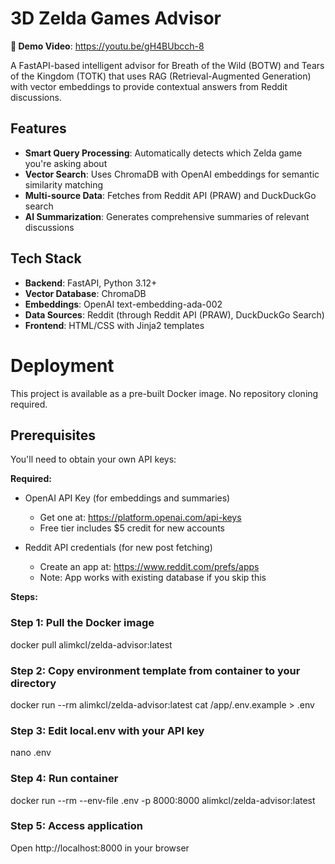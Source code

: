 # 3D Zelda Games Advisor

**🎥 Demo Video**: https://youtu.be/gH4BUbcch-8

A FastAPI-based intelligent advisor for Breath of the Wild (BOTW) and Tears of the Kingdom (TOTK) that uses RAG (Retrieval-Augmented Generation) with vector embeddings to provide contextual answers from Reddit discussions.

## Features

- **Smart Query Processing**: Automatically detects which Zelda game you're asking about
- **Vector Search**: Uses ChromaDB with OpenAI embeddings for semantic similarity matching
- **Multi-source Data**: Fetches from Reddit API (PRAW) and DuckDuckGo search
- **AI Summarization**: Generates comprehensive summaries of relevant discussions

## Tech Stack

- **Backend**: FastAPI, Python 3.12+
- **Vector Database**: ChromaDB
- **Embeddings**: OpenAI text-embedding-ada-002
- **Data Sources**: Reddit (through Reddit API (PRAW), DuckDuckGo Search)
- **Frontend**: HTML/CSS with Jinja2 templates

# Deployment

This project is available as a pre-built Docker image. No repository cloning required.

## Prerequisites

You'll need to obtain your own API keys:

**Required:**
- OpenAI API Key (for embeddings and summaries)
  - Get one at: https://platform.openai.com/api-keys
  - Free tier includes $5 credit for new accounts

- Reddit API credentials (for new post fetching)
  - Create an app at: https://www.reddit.com/prefs/apps
  - Note: App works with existing database if you skip this

**Steps:**
### Step 1: Pull the Docker image
docker pull alimkcl/zelda-advisor:latest

### Step 2: Copy environment template from container to your directory
docker run --rm alimkcl/zelda-advisor:latest cat /app/.env.example > .env

### Step 3: Edit local.env with your API key
nano .env 

### Step 4: Run container
docker run --rm --env-file .env -p 8000:8000 alimkcl/zelda-advisor:latest

### Step 5: Access application
Open http://localhost:8000 in your browser


